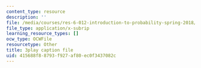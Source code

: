 ```yaml
---
content_type: resource
description: ''
file: /media/courses/res-6-012-introduction-to-probability-spring-2018/415688f88793f927af80ec0f3437082c_2BttG14vI7c.srt
file_type: application/x-subrip
learning_resource_types: []
ocw_type: OCWFile
resourcetype: Other
title: 3play caption file
uid: 415688f8-8793-f927-af80-ec0f3437082c
---
```

